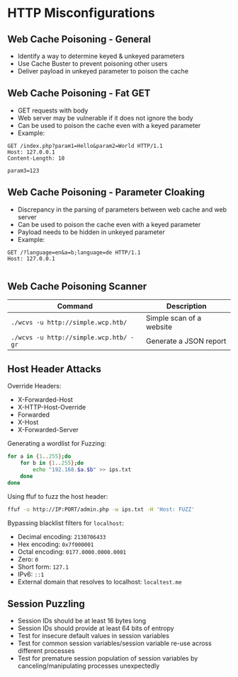 # HTTP Misconfigurations

## Web Cache Poisoning - General
- Identify a way to determine keyed & unkeyed parameters
- Use Cache Buster to prevent poisoning other users
- Deliver payload in unkeyed parameter to poison the cache

## Web Cache Poisoning - Fat GET
- GET requests with body
- Web server may be vulnerable if it does not ignore the body
- Can be used to poison the cache even with a keyed parameter
- Example:
```http
GET /index.php?param1=Hello&param2=World HTTP/1.1
Host: 127.0.0.1
Content-Length: 10

param3=123
```

## Web Cache Poisoning - Parameter Cloaking
- Discrepancy in the parsing of parameters between web cache and web server
- Can be used to poison the cache even with a keyed parameter
- Payload needs to be hidden in unkeyed parameter
- Example:
```http
GET /?language=en&a=b;language=de HTTP/1.1
Host: 127.0.0.1


```

## Web Cache Poisoning Scanner
|Command|Description|
|---|---|
|`./wcvs -u http://simple.wcp.htb/`|Simple scan of a website|
|`./wcvs -u http://simple.wcp.htb/ -gr`|Generate a JSON report|

## Host Header Attacks
Override Headers:
- X-Forwarded-Host
- X-HTTP-Host-Override
- Forwarded
- X-Host
- X-Forwarded-Server

Generating a wordlist for Fuzzing:
```bash
for a in {1..255};do
    for b in {1..255};do
        echo "192.168.$a.$b" >> ips.txt
    done
done
```

Using ffuf to fuzz the host header:
```bash
ffuf -u http://IP:PORT/admin.php -w ips.txt -H 'Host: FUZZ'
```

Bypassing blacklist filters for `localhost`:
- Decimal encoding: `2130706433`
- Hex encoding: `0x7f000001`
- Octal encoding: `0177.0000.0000.0001`
- Zero: `0`
- Short form: `127.1`
- IPv6: `::1`
- External domain that resolves to localhost: `localtest.me`

## Session Puzzling
- Session IDs should be at least 16 bytes long
- Session IDs should provide at least 64 bits of entropy
- Test for insecure default values in session variables
- Test for common session variables/session variable re-use across different processes
- Test for premature session population of session variables by canceling/manipulating processes unexpectedly
